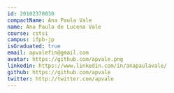 ```yaml
---
id: 20102370030
compactName: Ana Paula Vale
name: Ana Paula de Lucena Vale
course: cstsi
campus: ifpb-jp
isGraduated: true
email: apvalefin@gmail.com
avatar: https://github.com/apvale.png
linkedin: https://www.linkedin.com/in/anapaulavale/
github: https://github.com/apvale
twitter: http://twitter.com/apvale
---
```

